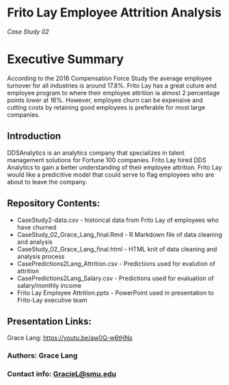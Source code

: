 # Frito Lay Employee Attrition Analysis
_Case Study 02_

# Executive Summary
According to the 2016 Compensation Force Study the average employee turnover for all industries is around 17.8%. Frito Lay has a great cuture and employee program to where their employee attrition ia almost 2 percentage points lower at 16%. However, employee churn can be expensive and cutting costs by retaining good employees is preferable for most large companies. 

## Introduction
DDSAnalytics is an analytics company that specializes in talent management solutions for Fortune 100 companies. Frito Lay hired DDS Analytics to gain a better understanding of their employee attrition. Frito Lay would like a predicitive model that could serve to flag employees who are about to leave the company. 

## Repository Contents:
 * CaseStudy2-data.csv - historical data from Frito Lay of employees who have churned
 * CaseStudy_02_Grace_Lang_final.Rmd - R Markdown file of data cleaning and analysis
 * CaseStudy_02_Grace_Lang_final.html - HTML knit of data cleaning and analysis process
 * CasePredictions2Lang_Attrition.csv - Predictions used for evalution of attrition
 * CasePredictions2Lang_Salary.csv - Predictions used for evaluation of salary/monthly income
 * Frito Lay Employee Attrition.pptx - PowerPoint used in presentation to Frito-Lay executive team

## Presentation Links:
Grace Lang: https://youtu.be/aw0Q-w6tHNs

### Authors: Grace Lang
### Contact info: GracieL@smu.edu

